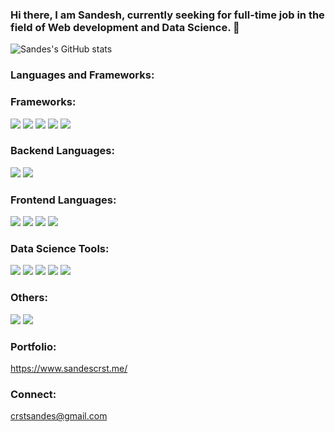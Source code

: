 ### Hi there, I am Sandesh, currently seeking for full-time job in the field of Web development and Data Science. 👋
![Sandes's GitHub stats](https://github-readme-stats.vercel.app/api?username=sandescrst&count_private=true&&hide=contribs,prs&show_icons=true&theme=aqua)


### Languages and Frameworks:
### Frameworks:
![](https://img.shields.io/badge/tools-Vscode-informational?style=flat&logo=visualstudiocode&logoColor=white&color=2bbc8a)
![](https://img.shields.io/badge/framework-Django-informational?style=flat&logo=django&logoColor=white&color=2bbc8a)
![](https://img.shields.io/badge/framework-Nextjs-informational?style=flat&logo=next.js&logoColor=white&color=2bbc8a)
![](https://img.shields.io/badge/framework-React-informational?style=flat&logo=react&logoColor=white&color=2bbc8a)
 ![](https://img.shields.io/badge/framework-RestAPI-informational?style=flat&logo=fastapi&logoColor=white&color=2bbc8a)
 

### Backend Languages:
 ![](https://img.shields.io/badge/code-Python-informational?style=flat&logo=python&logoColor=white&color=2bbc8a)
 ![](https://img.shields.io/badge/code-CSharp-informational?style=flat&logo=Csharp&logoColor=white&color=2bbc8a)
 
### Frontend Languages:
 ![](https://img.shields.io/badge/code-Javascript-informational?style=flat&logo=javascript&logoColor=white&color=2bbc8a)
 ![](https://img.shields.io/badge/code-HTML-informational?style=flat&logo=html5&logoColor=white&color=2bbc8a)
 ![](https://img.shields.io/badge/code-CSS-informational?style=flat&logo=css3&logoColor=white&color=2bbc8a)
 ![](https://img.shields.io/badge/code-SASS-informational?style=flat&logo=sass&logoColor=white&color=2bbc8a)
 
 ### Data Science Tools:
  ![](https://img.shields.io/badge/tools-Pandas-informational?style=flat&logo=pandas&logoColor=white&color=2bbc8a)
  ![](https://img.shields.io/badge/tools-Scikit-learn-informational?style=flat&logo=scikit-learn&logoColor=white&color=2bbc8a)
  ![](https://img.shields.io/badge/tools-Matplotlib-informational?style=flat&logo=sass&logoColor=white&color=2bbc8a)
  ![](https://img.shields.io/badge/tools-SAS-informational?style=flat&logo=sas&logoColor=white&color=2bbc8a)
  ![](https://img.shields.io/badge/tools-Tableau-informational?style=flat&logo=tableau&logoColor=white&color=2bbc8a)
  
  ### Others:
   ![](https://img.shields.io/badge/tools-GitHub-informational?style=flat&logo=github&logoColor=white&color=2bbc8a)
   ![](https://img.shields.io/badge/tools-GitLab-informational?style=flat&logo=gitlab&logoColor=white&color=2bbc8a)
 

### Portfolio:
https://www.sandescrst.me/

### Connect:
 crstsandes@gmail.com



<!--
**sandescrst/sandescrst** is a ✨ _special_ ✨ repository because its `README.md` (this file) appears on your GitHub profile.



Here are some ideas to get you started:

- 🔭 I’m currently working on ...
- 🌱 I’m currently learning ...
- 👯 I’m looking to collaborate on ...
- 🤔 I’m looking for help with ...
- 💬 Ask me about ...
- 📫 How to reach me: ...
- 😄 Pronouns: ...
- ⚡ Fun fact: ...
-->
